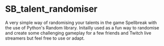 # SB_talent_randomiser

A very simple way of randomising your talents in the game Spellbreak with the use of Python's Random library.
Initailly used as a fun way to randomise and create some challenging gameplay for a few friends and Twitch live streamers but feel free to use or adapt.
